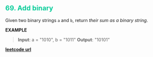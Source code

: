 <h2 style="color:#0C9;">69. Add binary</h2>

Given two binary strings `a` and `b`, return _their sum as a binary string_.

**EXAMPLE**
>**Input**: a = "1010", b = "1011"
**Output**: "10101"

**[leetcode url](https://leetcode.com/problems/add-binary/description)**

